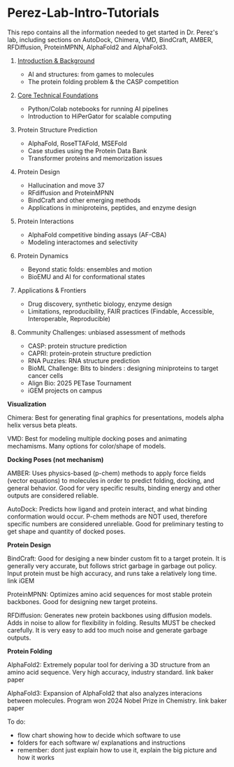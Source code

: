 # Perez-Lab-Intro-Tutorials
This repo contains all the information needed to get started in Dr. Perez's lab, including sections on AutoDock, Chimera, VMD, BindCraft, AMBER, RFDiffusion, ProteinMPNN, AlphaFold2 and AlphaFold3.

1. [Introduction & Background](https://github.com/alyssablood/Perez-Lab-Intro-Tutorials/blob/main/1.%20Introduction%20&%20Background)

    - AI and structures: from games to molecules
    - The protein folding problem & the CASP competition
2. [Core Technical Foundations](https://github.com/alyssablood/Perez-Lab-Intro-Tutorials/blob/main/2.%20Core%20Technical%20Foundations)

    - Python/Colab notebooks for running AI pipelines
    - Introduction to HiPerGator for scalable computing
3. Protein Structure Prediction

    - AlphaFold, RoseTTAFold, MSEFold
    - Case studies using the Protein Data Bank
    - Transformer proteins and memorization issues
4. Protein Design

    - Hallucination and move 37
    - RFdiffusion and ProteinMPNN
    - BindCraft and other emerging methods
    - Applications in miniproteins, peptides, and enzyme design
5. Protein Interactions

    - AlphaFold competitive binding assays (AF-CBA)
    - Modeling interactomes and selectivity
6. Protein Dynamics

    - Beyond static folds: ensembles and motion
    - BioEMU and AI for conformational states
7. Applications & Frontiers

    - Drug discovery, synthetic biology, enzyme design
    - Limitations, reproducibility, FAIR practices (Findable, Accessible, Interoperable, 
Reproducible)
8. Community Challenges: unbiased assessment of methods

    - CASP: protein structure prediction
    - CAPRI: protein-protein structure prediction
    - RNA Puzzles: RNA structure prediction
    - BioML Challenge: Bits to binders : designing miniproteins to target cancer cells
    - Align Bio: 2025 PETase Tournament
    - iGEM projects on campus


**Visualization**

Chimera: Best for generating final graphics for presentations, models alpha helix versus beta pleats.

VMD: Best for modeling multiple docking poses and animating mechamisms. Many options for color/shape of models.

**Docking Poses (not mechanism)**

AMBER: Uses physics-based (p-chem) methods to apply force fields (vector equations) to molecules in order to predict folding, docking, and general behavior. Good for very specific results, binding energy and other outputs are considered reliable.

AutoDock: Predicts how ligand and protein interact, and what binding conformation would occur. P-chem methods are NOT used, therefore specific numbers are considered unreliable. Good for preliminary testing to get shape and quantity of docked poses.

**Protein Design**

BindCraft: Good for desiging a new binder custom fit to a target protein. It is generally very accurate, but follows strict garbage in garbage out policy. Input protein must be high accuracy, and runs take a relatively long time. link iGEM

ProteinMPNN: Optimizes amino acid sequences for most stable protein backbones. Good for designing new target proteins.

RFDiffusion: Generates new protein backbones using diffusion models. Adds in noise to allow for flexibility in folding. Results MUST be checked carefully. It is very easy to add too much noise and generate garbage outputs.

**Protein Folding**

AlphaFold2: Extremely popular tool for deriving a 3D structure from an amino acid sequence. Very high accuracy, industry standard. link baker paper

AlphaFold3: Expansion of AlphaFold2 that also analyzes interacions between molecules. Program won 2024 Nobel Prize in Chemistry. link baker paper

To do:
- flow chart showing how to decide which software to use
- folders for each software w/ explanations and instructions
- remember: dont just explain how to use it, explain the big picture and how it works

